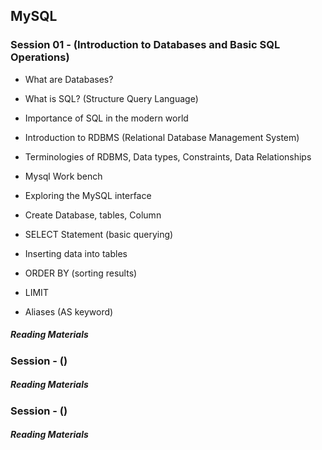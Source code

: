 ## MySQL

### Session 01 - (Introduction to Databases and Basic SQL Operations)

 - What are Databases?
 - What is SQL? (Structure Query Language)
 - Importance of SQL in the modern world
 - Introduction to RDBMS (Relational Database Management System)
 - Terminologies of RDBMS, Data types, Constraints, Data Relationships

 -  Mysql Work bench
   - Exploring the MySQL interface
   - Create Database, tables, Column 
   - SELECT Statement (basic querying)
   - Inserting data into tables
   - ORDER BY (sorting results)
   - LIMIT 
   - Aliases (AS keyword)


##### Reading Materials 

### Session - ()


##### Reading Materials 

### Session - ()


##### Reading Materials 
